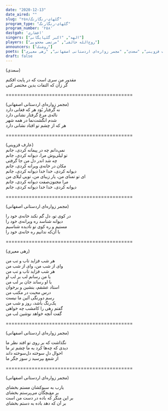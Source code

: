 ```yaml
---
date: "2020-12-13"
date_aired: ""
slug: "گلهای-رنگارنگ/۲۵۸"
program_type: "گلهای-رنگارنگ"
program_number: '۲۵۸'
dastgah: 'افشاری'
singers: ["الهه", "اکبر گلپایگانی"]
players: ["روح‌الله خالقی", "مرتضی محجوبی"]
announcers: ["روشنک"]
poets: ["عارف قزوینی", "سعدی", "مجمر زواره‌ای اردستانی اصفهانی", "رهی معیری"]
draft: false
---
```


(سعدی)

مقدور من سری است که در پایت افکنم  
گر زآن که التفات بدین مختصر کنی  

============================================  

(مجمر زواره‌ای اردستانی اصفهانی)  
نه گرفتار بُوَد هر که فغانی دارد  
ناله‌ی مرغ گرفتار نشانی دارد  
شدم انگشت‌نما در همه شهر  
هر که از چشم تو افتاد نشانی دارد 

============================================  

(عارف قزوینی)  
نمی‌دانم چه در پیمانه کردی، جانم  
تو لیلی‌وش مرا، دیوانه کردی، جانم  
چه شد اندر دل من جا گرفتی  
مکان در خانه‌ی ویرانه کردی، جانم  
دیوانه کردی، خدا خدا دیوانه کردی، جانم  
ای تو تمنای من، یار زیبای من، تویی لیلای من  
مرا مجنون‌صفت دیوانه کردی، جانم  
دیوانه كردی، خدا خدا دیوانه كردی، جانم  

============================================  

(مجمر زواره‌ای اردستانی اصفهانی)  

در کوی تو، دل گم نکند خانه‌ی خود را  
دیوانه شناسد ره ویرانه‌ی خود را  
مستیم و ره کوی تو نادیده شناسیم  
با آن‌که ندانیم ره خانه‌ی خود را  

============================================  

(رهی معیری)  

هر شب فزاید تاب و تب من  
وای از شب من، وای از شب من  
هر شب فزاید تاب و تب من  
یا من رسانم لب بر لب او  
یا او رساند جان بر لب من  
استاد عشقم، بنشین و برخوان  
درس محبت در مکتب من  
رسم دورنگی آئین ما نیست  
یک‌رنگ باشد، روز و شب من  
گفتم رهی را کامشب چه خواهی  
گفت آنچه خواهد نوشین لب من  

============================================  

(مجمر زواره‌ای اردستانی اصفهانی)  

نگذاشت که بر روی تو افتد نظر ما  
دیدی که چه‌ها کرد به ما چشم تر ما  
احوال دلِ سوخته دل‌سوخته داند  
از شمع بپرسید ز سوز جگر ما  

============================================  

(مجمر زواره‌ای اردستانی اصفهانی)  

یارب به سبو‌کشان مستم بخشای  
بر مغ‌بچگان می‌پرستم بخشای  
بر این منگر که باده در دست من است  
بر آن که دهد باده به دستم بخشای  
